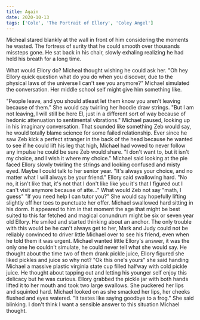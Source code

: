 ```yaml
---
title: Again
date: 2020-10-13
tags: ['Cole', 'The Portrait of Ellory', 'Coley Angel']
---
```


Micheal stared blankly at the wall in front of him considering the moments he wasted. The fortress of surity that he could smooth over thousands missteps gone. He sat back in his chair, slowly exhaling realizing he had held his breath for a long time.

What would Ellory do? Micheal thought wishing he could ask her. "Oh hey Ellory quick question what do you do when you discover, due to the physical laws of the universe I can't see you anymore?" Michael simulated the conversation. Her middle school self might give him something like.

"People leave, and you should atleast let them know you aren't leaving because of them." She would say twirling her hoodie draw strings.
"But I am not leaving, I will still be here El, just in a different sort of way because of hedonic attenuation to sentimental vibrations." Michael paused, looking up in his imaginary conversation. That sounded like something Zeb would say, he would totally blame science for some failed relationship. Ever since he saw Zeb kick a perfect stranger in the back of the head because he wanted to see if he could lift his leg that high, Michael had vowed to never follow any impulse he could be sure Zeb would share.
"I don't want to, but it isn't my choice, and I wish it where my choice." Michael said looking at the pie faced Ellory slowly twirling the strings and looking confused and misty eyed. Maybe I could talk to her senior year. "It's always your choice, and no matter what I will always be your friend." Ellory said swallowing hard.
"No no, it isn't like that, it's not that I don't like like you it's that I figured out I can't visit anymore because of atte..." What would Zeb not say "math, I guess"
"If you need help I can tutor you?" She would say hopefully lifting slightly off her toes to punctuate her offer. Michael swallowed hard sitting in his dorm. It appeared to him in that moment the age that might be best suited to this far fetched and magical conundrum might be six or seven year old Ellory. He smiled and started thinking about an anchor. The only trouble with this would be he can't always get to her, Mark and Judy could not be reliably convinced to driver little Michael over to see his friend, even when he told them it was urgent. Michael wanted little Ellory's answer, it was the only one he couldn't simulate, he could never tell what she would say. He thought about the time two of them drank pickle juice, Ellory figured she liked pickles and juice so why not? "Ok this one's yours" she said handing Michael a massive plastic virginia state cup filled halfway with cold pickle juice. He thought about tapping out and letting his younger self enjoy this delicacy but he was curious. Ellory grabbed the pickle jar with both hands lifted it to her mouth and took two large swallows. She puckered her lips and squinted hard. Michael looked on as she smacked her lips, her cheeks flushed and eyes watered. "It tastes like saying goodbye to a frog." She said blinking. I don't think I want a sensible answer to this situation Michael thought.
